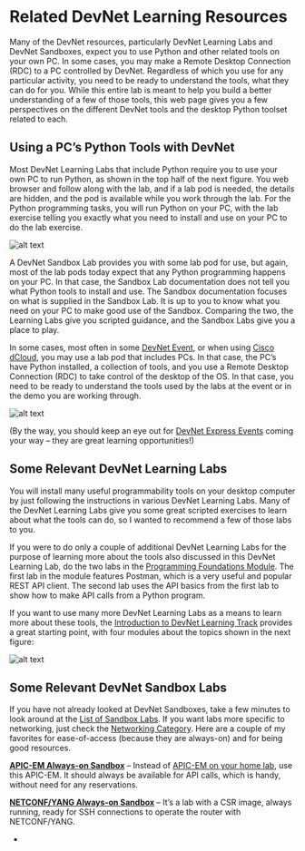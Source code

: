 # Related DevNet Learning Resources

Many of the DevNet resources, particularly DevNet Learning Labs and DevNet Sandboxes, expect you to use Python and other related tools on your own PC. In some cases, you may make a Remote Desktop Connection (RDC) to a PC controlled by DevNet. Regardless of which you use for any particular activity, you need to be ready to understand the tools, what they can do for you. While this entire lab is meant to help you build a better understanding of a few of those tools, this web page gives you a few perspectives on the different DevNet tools and the desktop Python toolset related to each.

## Using a PC’s Python Tools with DevNet

Most DevNet Learning Labs that include Python require you to use your own PC to run Python, as shown in the top half of the next figure. You web browser and follow along with the lab, and if a lab pod is needed, the details are hidden, and the pod is available while you work through the lab. For the Python programming tasks, you will run Python on your PC, with the lab exercise telling you exactly what you need to install and use on your PC to do the lab exercise.

![alt text](/posts/files/02-postman-03-home-lab-postman-etc/assets/images/desktop-3-03.png)

A DevNet Sandbox Lab provides you with some lab pod for use, but again, most of the lab pods today expect that any Python programming happens on your PC. In that case, the Sandbox Lab documentation does not tell you what Python tools to install and use. The Sandbox documentation focuses on what is supplied in the Sandbox Lab. It is up to you to know what you need on your PC to make good use of the Sandbox. Comparing the two, the Learning Labs give you scripted guidance, and the Sandbox Labs give you a place to play.

In some cases, most often in some [DevNet Event](http://devnetevents.cisco.com/), or when using [Cisco dCloud](http://dcloud.cisco.com/), you may use a lab pod that includes PCs. In that case, the PC’s have Python installed, a collection of tools, and you use a Remote Desktop Connection (RDC) to take control of the desktop of the OS. In that case, you need to be ready to understand the tools used by the labs at the event or in the demo you are working through.

![alt text](/posts/files/02-postman-03-home-lab-postman-etc/assets/images/desktop-3-04.png)

(By the way, you should keep an eye out for [DevNet Express Events](http://devnetevents.cisco.com/) coming your way – they are great learning opportunities!)

## Some Relevant DevNet Learning Labs

You will install many useful programmability tools on your desktop computer by just following the instructions in various DevNet Learning Labs. Many of the DevNet Learning Labs give you some great scripted exercises to learn about what the tools can do, so I wanted to recommend a few of those labs to you.

If you were to do only a couple of additional DevNet Learning Labs for the purpose of learning more about the tools also discussed in this DevNet Learning Lab, do the two labs in the [Programming Foundations Module](https://learninglabs.cisco.com/modules/programming-found). The first lab in the module features Postman, which is a very useful and popular REST API client. The second lab uses the API basics from the first lab to show how to make API calls from a Python program.

If you want to use many more DevNet Learning Labs as a means to learn more about these tools, the [Introduction to DevNet Learning Track](https://learninglabs.cisco.com/tracks/devnet-beginner) provides a great starting point, with four modules about the topics shown in the next figure:

![alt text](/posts/files/02-postman-03-home-lab-postman-etc/assets/images/desktop-3-05.png)

## Some Relevant DevNet Sandbox Labs

If you have not already looked at DevNet Sandboxes, take a few minutes to look around at the [List of Sandbox Labs](https://devnetsandbox.cisco.com/RM/Topology). If you want labs more specific to networking, just check the [Networking Category](https://devnetsandbox.cisco.com/RM/Topology?c=14ec7ccf-2988-474e-a135-1e90b9bc6caf). Here are a couple of my favorites for ease-of-access (because they are always-on) and for being good resources.

[**APIC-EM Always-on Sandbox**](https://devnetsandbox.cisco.com/RM/Diagram/Index/2e0f9525-5f46-4f46-973e-0f0c1bf934fa?diagramType=Topology) – Instead of [APIC-EM on your home lab](https://learninglabs.cisco.com/modules/home-lab-network), use this APIC-EM. It should always be available for API calls, which is handy, without need for any reservations.

[**NETCONF/YANG Always-on Sandbox**](https://devnetsandbox.cisco.com/RM/Diagram/Index/27d9747a-db48-4565-8d44-df318fce37ad?diagramType=Topology) – It’s a lab with a CSR image, always running, ready for SSH connections to operate the router with NETCONF/YANG.


-
